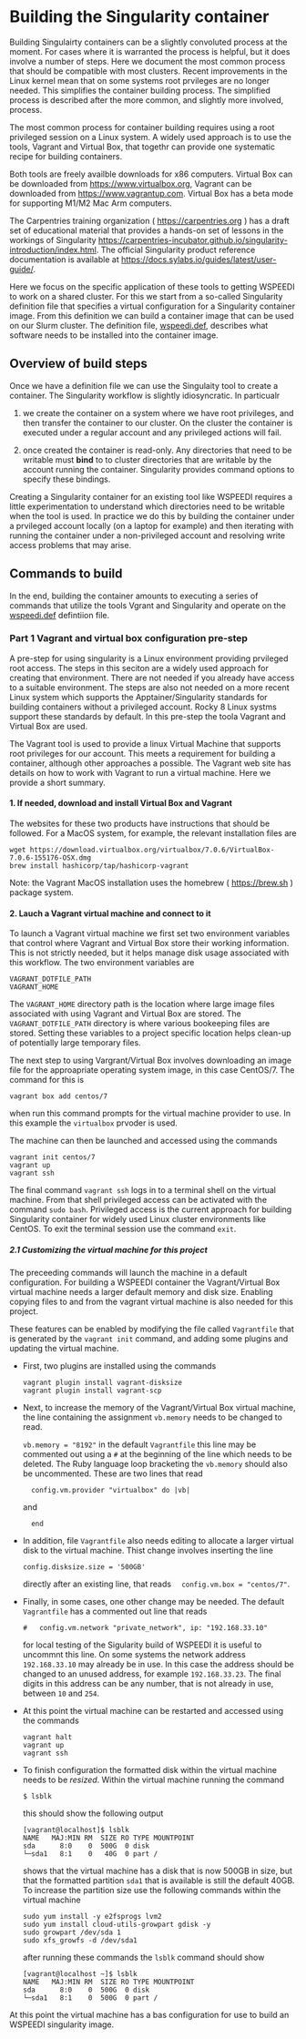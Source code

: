 # Building the Singularity container

Building Singulairty containers can be a slightly convoluted process at
the moment.
For cases where it is warranted the process is helpful, but
it does involve a number of steps. 
Here we document the most common process that should be compatible
with most clusters. Recent improvements in the Linux kernel mean that
on some systems root prvileges are no longer needed. This simplifies the 
container building process. The simplified process is described after the more
common, and slightly more involved, process.

The most common process for container building requires using a root privileged session 
on a Linux system. A widely used approach is to use the tools, Vagrant and Virtual Box, that
togethr can provide one systematic recipe for building containers.

Both tools are freely availble downloads for x86 computers. Virtual Box
can be downloaded from https://www.virtualbox.org, Vagrant can be downloaded
from https://www.vagrantup.com. Virtual Box has a beta mode for supporting
M1/M2 Mac Arm computers.

The Carpentries training organization ( https://carpentries.org ) has a draft set of
educational material that provides a hands-on set of lessons in the workings
of Singularity https://carpentries-incubator.github.io/singularity-introduction/index.html.
The official Singularity product reference documentation is available 
at https://docs.sylabs.io/guides/latest/user-guide/.

Here we focus on the specific application of these tools to getting WSPEEDI to work on
a shared cluster. For this we start from a so-called Singularity definition file 
that specifies a virtual configuration for a Singularity container image.
From this definition we can build a container image that can be used on our Slurm cluster.
The definition file, [wspeedi.def](./wspeedi.def), describes what software needs to be 
installed into the container image.

## Overview of build steps

Once we have a definition file we can use the Singulaity tool to create a container.
The Singularity workflow is slightly idiosyncratic. In particualr 

 1. we create the
container on a system where we have root privileges, and then transfer the container
to our cluster. On the cluster the container is executed under a regular account and
any privileged actions will fail. 

 2. once created the container is read-only. Any directories that need to be writable must **bind** to
    to cluster directories that are writable by the account running the container. Singularity
    provides command options to specify these bindings.

Creating a Singularity container for an existing tool like WSPEEDI requires a little experimentation
to understand which directories need to be writable when the tool is used. In practice we do this
by building the container under a prvileged account locally (on a laptop for example) 
and then iterating with running the container under a non-privileged account and resolving write access
problems that may arise.

## Commands to build

In the end, building the container amounts to executing a series of commands that utilize
the tools Vgrant and Singularity and operate on the [wspeedi.def](./wspeedi.def) defintiion 
file. 

### Part 1 Vagrant and virtual box configuration pre-step

A pre-step for using singularity is a Linux environment providing prvileged root access. The steps
in this seciton are a widely used approach for creating that environment. There are not needed
if you already have access to a suitable environment. The steps are also not needed on a more 
recent Linux system which supports the Apptainer/Singularity standards for building containers
without a privileged account. Rocky 8 Linux systms support these standards by default.
In this pre-step the toola Vagrant and Virtual Box are used.

The Vagrant tool is used to provide a linux Virtual Machine that supports root privileges for our
account. This meets a requirement for building a container, although other approaches a possible.
The Vagrant web site has details on how to work with Vagrant to run a virtual machine. Here we provide a short
summary.

#### 1. If needed, download and install Virtual Box and Vagrant
The websites for these two products have instructions that should be followed. 
For a MacOS system, for example,
the relevant installation files are
```
wget https://download.virtualbox.org/virtualbox/7.0.6/VirtualBox-7.0.6-155176-OSX.dmg
brew install hashicorp/tap/hashicorp-vagrant
```
Note: the Vagrant MacOS installation uses the homebrew ( https://brew.sh ) package system.

#### 2. Lauch a Vagrant virtual machine and connect to it

To launch a Vagrant virtual machine we first set two environment variables that control
where Vagrant and Virtual Box store their working information. This is not strictly needed, 
but it helps manage disk usage associated with this workflow. The two environment variables 
are

```
VAGRANT_DOTFILE_PATH
VAGRANT_HOME
```

The `VAGRANT_HOME` directory path is the location where large image files associated with
using Vagrant and Virtual Box are stored. The `VAGRANT_DOTFILE_PATH` directory is where
various bookeeping files are stored. Setting these variables to a project specific location helps
clean-up of potentially large temporary files.

The next step to using Vargrant/Virtual Box involves downloading an image file for the
approapriate operating system image, in this case CentOS/7. The command for this is

```
vagrant box add centos/7
```
when run this command prompts for the virtual machine provider to use. In this example the `virtualbox` prvoder is used.


The machine can then be launched and accessed using the commands 
```
vagrant init centos/7
vagrant up
vagrant ssh
```
The final command `vagrant ssh` logs in to a terminal shell on the virtual machine.
From that shell privileged access can be activated with the command `sudo bash`. Privileged
access is the current approach for building Singularity container for widely used 
Linux cluster environments like CentOS. To exit the terminal session use the command `exit`.

##### 2.1 Customizing the virtual machine for this project

The preceeding commands will launch the machine in a default configuration. For building a WSPEEDI 
container the Vagrant/Virtual Box virtual machine needs a larger default memory and disk size. Enabling copying files to
and from the vagrant virtual machine is also needed for this project.

These features can be enabled by modifying the file called `Vagrantfile` that is generated by the
`vagrant init` command, and adding some plugins and updating the virtual machine. 

* First, two plugins are installed using the commands

  ```
  vagrant plugin install vagrant-disksize
  vagrant plugin install vagrant-scp
  ```

* Next, to increase the memory of the Vagrant/Virtual Box virtual machine, the line containing
  the assignment `vb.memory` needs to be changed to read.

  `
      vb.memory = "8192"
  `
  in the default `Vagrantfile` this line may be commented out using a `#` at the beginning of the line
  which needs to be deleted. The Ruby language loop bracketing the `vb.memory` should also be uncommented. These are
  two lines that read
  ```
    config.vm.provider "virtualbox" do |vb|
  ```
  and
  ```
    end
  ```

* In addition, file `Vagrantfile` also needs editing to allocate a larger virtual disk to the virtual
  machine. Thist change involves inserting the line 
  ```
  config.disksize.size = '500GB'
  ```
  directly after an existing line, that reads `  config.vm.box = "centos/7"`. 

* Finally, in some cases, one other change
  may be needed. The default `Vagrantfile` has a commented out line that reads
  ```
  #   config.vm.network "private_network", ip: "192.168.33.10"
  ```
  for local testing of the Sigularity build of WSPEEDI it is useful to uncommnt this line. On some systems
  the network address `192.168.33.10` may already be in use. In this case the address should be changed to an
  unused address, for example `192.168.33.23`. The final digits in this address can be any number, that is not
  already in use, between `10` and `254`.

* At this point the virtual machine can be restarted and accessed using the commands
  ```
  vagrant halt
  vagrant up
  vagrant ssh
  ```

* To finish configuration the formatted disk within the virtual machine needs to be _resized_. Within the virtual machine running the command
  ```
  $ lsblk
  ```
  this should show the following output
  ```
  [vagrant@localhost]$ lsblk
  NAME   MAJ:MIN RM  SIZE RO TYPE MOUNTPOINT
  sda      8:0    0  500G  0 disk 
  └─sda1   8:1    0   40G  0 part /

  ```
  shows that the virtual machine has a disk that is now 500GB in size, but that the formatted partition `sda1` that is   available is still the default 40GB. To increase the partition size use the following commands within the virtual machine
 
  ```
  sudo yum install -y e2fsprogs lvm2
  sudo yum install cloud-utils-growpart gdisk -y
  sudo growpart /dev/sda 1
  sudo xfs_growfs -d /dev/sda1
  ```
  
  after running these commands the `lsblk` command should show
   ```
   [vagrant@localhost ~]$ lsblk
   NAME   MAJ:MIN RM  SIZE RO TYPE MOUNTPOINT
   sda      8:0    0  500G  0 disk 
   └─sda1   8:1    0  500G  0 part /
   ```
   
At this point the virtual machine has a bas configuration for use to build an WSPEEDI singularity image.





